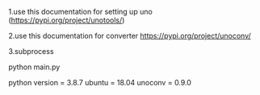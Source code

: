1.use this documentation for setting up uno (https://pypi.org/project/unotools/)

2.use this documentation for converter https://pypi.org/project/unoconv/

3.subprocess

python main.py

python version = 3.8.7
ubuntu = 18.04
unoconv = 0.9.0